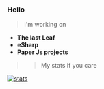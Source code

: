 ### Hello
> I'm working on
- <b>The last Leaf</b>
- <b>eSharp</b>
- <b>Paper Js projects</b>
>> My stats if you care
<!--
**ClassicMC-Studios/ClassicMC-Studios** is a ✨ _special_ ✨ repository because its `README.md` (this file) appears on your GitHub profile.

Here are some ideas to get you started:

- 🔭 I’m currently working on ...
- 🌱 I’m currently learning ...
- 👯 I’m looking to collaborate on ...
- 🤔 I’m looking for help with ...
- 💬 Ask me about ...
- 📫 How to reach me: ...
- 😄 Pronouns: ...
- ⚡ Fun fact: ...
-->
[![stats](https://github-readme-stats.vercel.app/api?username=ClassicMC-Studios&include_all_commits=true&show_icons=true&theme=graywhite&count_private=true)](#)
